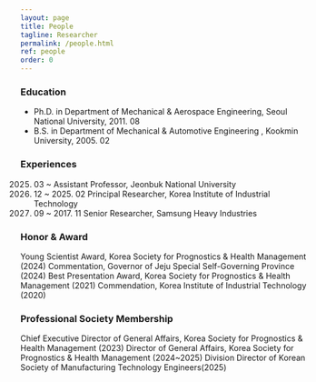 ```yaml
---
layout: page
title: People
tagline: Researcher
permalink: /people.html
ref: people
order: 0
---
```


### Education
- Ph.D. in Department of Mechanical & Aerospace Engineering, Seoul National University, 2011. 08
- B.S. in Department of Mechanical & Automotive Engineering , Kookmin University, 2005. 02

### Experiences
2025. 03 ~            Assistant Professor, Jeonbuk National University
2017. 12 ~ 2025. 02   Principal Researcher, Korea Institute of Industrial Technology
2011. 09 ~ 2017. 11   Senior Researcher, Samsung Heavy Industries

### Honor & Award
Young Scientist Award, Korea Society for Prognostics & Health Management (2024)
Commentation, Governor of Jeju Special Self-Governing Province (2024)
Best Presentation Award, Korea Society for Prognostics & Health Management (2021)
Commendation, Korea Institute of Industrial Technology (2020)

### Professional Society Membership
Chief Executive Director of General Affairs, Korea Society for Prognostics & Health Management (2023)
Director of General Affairs, Korea Society for Prognostics & Health Management (2024~2025)
Division Director of Korean Society of Manufacturing Technology Engineers(2025)
